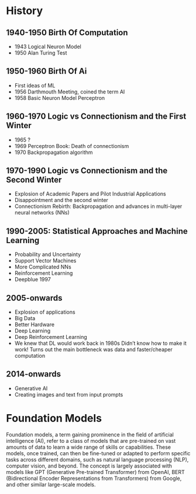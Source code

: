 # History
## 1940-1950 Birth Of Computation
- 1943 Logical Neuron Model
- 1950 Alan Turing Test
## 1950-1960 Birth Of Ai
- First ideas of ML
- 1956 Darthmouth Meeting, coined the term AI
- 1958 Basic Neuron Model Perceptron

## 1960-1970 Logic vs Connectionism and the First Winter
- 1965 ?
- 1969 Perceptron Book: Death of connectionism
- 1970 Backpropagation algorithm

## 1970-1990 Logic vs Connectionism and the Second Winter
- Explosion of Academic Papers and Pilot Industrial Applications
- Disappointment and the second winter
- Connectionism Rebirth: Backpropagation and advances in multi-layer neural networks (NNs)

## 1990-2005: Statistical Approaches and Machine Learning
- Probability and Uncertainty
- Support Vector Machines
- More Complicated NNs
- Reinforcement Learning
- Deepblue 1997

## 2005-onwards
- Explosion of applications
- Big Data
- Better Hardware
- Deep Learning
- Deep Reinforcement Learning
- We knew that DL would work back in 1980s 
	Didn’t know how to make it work! 
	Turns out the main bottleneck was data and faster/cheaper computation

## 2014-onwards
- Generative AI
- Creating images and text from input prompts

# Foundation Models
Foundation models, a term gaining prominence in the field of artificial intelligence (AI), refer to a class of models that are pre-trained on vast amounts of data to learn a wide range of skills or capabilities. These models, once trained, can then be fine-tuned or adapted to perform specific tasks across different domains, such as natural language processing (NLP), computer vision, and beyond. The concept is largely associated with models like GPT (Generative Pre-trained Transformer) from OpenAI, BERT (Bidirectional Encoder Representations from Transformers) from Google, and other similar large-scale models.

